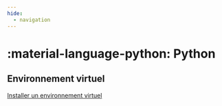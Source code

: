 ```yaml
---
hide:
  - navigation
---
```


# :material-language-python: Python
## Environnement virtuel

[Installer un environnement virtuel](python/environnement-virtuel.md)

